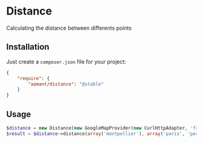 Distance
========

Calculating the distance between differents points

Installation
------------

Just create a `composer.json` file for your project:

``` json
{
    "require": {
        "aamant/distance": "@stable"
    }
}
```

Usage
-----

``` php
$distance = new Distance(new GoogleMapProvider(new CurlHttpAdapter, 'fr-FR', GoogleMapProvider::MODE_BICYCLING));
$result = $distance->distance(array('montpellier'), array('paris', 'perpignan', 'lyon'));
```

